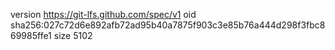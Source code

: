 version https://git-lfs.github.com/spec/v1
oid sha256:027c72d6e892afb72ad95b40a7875f903c3e85b76a444d298f3fbc869985ffe1
size 5102
